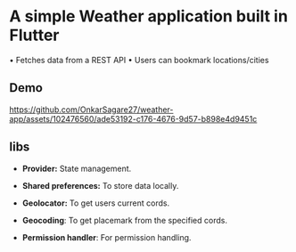 # A simple Weather application built in Flutter

• Fetches data from a REST API
• Users can bookmark locations/cities

## Demo


https://github.com/OnkarSagare27/weather-app/assets/102476560/ade53192-c176-4676-9d57-b898e4d9451c


## libs

- **Provider:** State management.

- **Shared preferences:** To store data locally.

- **Geolocator:** To get users current cords.

- **Geocoding**: To get placemark from the specified cords.

- **Permission handler**: For permission handling.